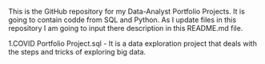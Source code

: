 This is the GitHub repository for my Data-Analyst Portfolio Projects. It is going to contain codde from SQL and Python.
As I update files in this repository I am going to input there description in this README.md file.

1.COVID Portfolio Project.sql - It is a data exploration project that deals with the steps and tricks of exploring big data. 
